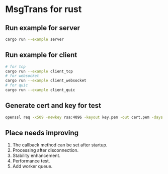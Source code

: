 # MsgTrans for rust

## Run example for server

```bash
cargo run --example server
```

## Run example for client

```bash
# for tcp
cargo run --example client_tcp
# for websocket
cargo run --example client_websocket
# for quic
cargo run --example client_quic
```

## Generate cert and key for test

```bash
openssl req -x509 -newkey rsa:4096 -keyout key.pem -out cert.pem -days 365000 -nodes -subj "/CN=localhost"
```

## Place needs improving

 1. The callback method can be set after startup.
 2. Processing after disconnection.
 3. Stability enhancement.
 4. Performance test.
 5. Add worker queue.
